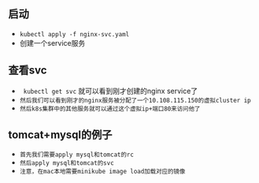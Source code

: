 ## 启动
*  `kubectl apply -f nginx-svc.yaml`
* 创建一个service服务

## 查看svc
* ` kubectl get svc` 就可以看到刚才创建的nginx service了
* `然后我们可以看到刚才的nginx服务被分配了一个10.108.115.150的虚拟cluster ip`
* `然后k8s集群中的其他服务就可以通过这个虚拟ip+端口80来访问他了`

## tomcat+mysql的例子
* `首先我们需要apply mysql和tomcat的rc`
* `然后apply mysql和tomcat的svc`
* `注意，在mac本地需要minikube image load加载对应的镜像`

